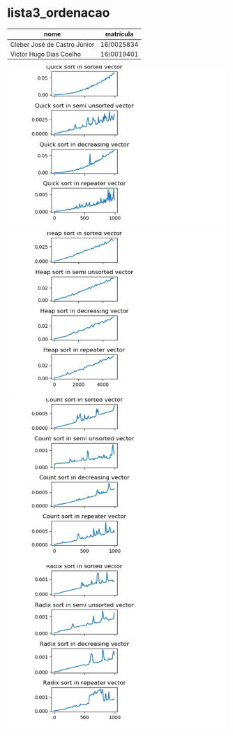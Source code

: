 # lista3_ordenacao

nome | matrícula
-|-
Cleber José de Castro Júnior | 16/0025834
Victor Hugo Dias Coelho | 16/0019401


![Quick sort](images/quick_sort.png)
![Heap sort](images/heap_sort.png)
![Count sort](images/count_sort.png)
![Radix sort](images/radix_sort.png)
